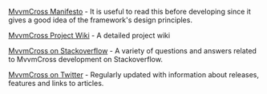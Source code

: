 [MvvmCross Manifesto](https://github.com/MvvmCross/MvvmCross/wiki/The-MvvmCross-Manifesto) - It is useful to read this before developing since it gives a good idea of the framework's design principles.

[MvvmCross Project Wiki](https://github.com/MvvmCross/MvvmCross/wiki) - A detailed project wiki

[MvvmCross on Stackoverflow](http://stackoverflow.com/questions/tagged/mvvmcross) - A variety of questions and answers related to MvvmCross development on Stackoverflow.

[MvvmCross on Twitter](https://twitter.com/MvvmCross) - Regularly updated with information about releases, features and links to articles.